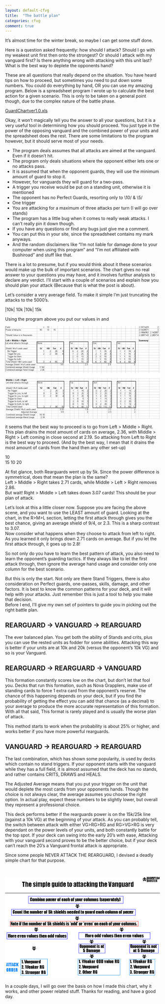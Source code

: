 ```yaml
---
layout: default-cfvg
title:  "The battle plan"
categories: cfvg
comment: true
---
```


<p>It&#8217;s almost time for the winter break, so maybe I can get some stuff done.</p>

<p>Here is a question asked frequently: how should I attack? Should I go with my weakest unit first then onto the strongest? Or should I attack with my vanguard first? Is there anything wrong with attacking with this unit last? What is the best way to deplete the opponents hand?</p>

<p>These are all questions that really depend on the situation. You have heard tips on how to proceed, but sometimes you need to put down some numbers. You could do everything by hand, OR you can use my amazing program. Below is a spreadsheet program I wrote up to calculate the best action for a given scenario. This is only to be taken on a general point though, due to the complex nature of the battle phase.</p><!-- more -->

[GuardChartver1.0.xls]()

<p>Okay, it won&#8217;t magically tell you the answer to all your questions, but it is a very useful tool in determining how you should proceed. You just type in the power of the opposing vanguard and the combined power of your units and the spreadsheet does the rest. There are some limitations to the program however, but it should serve most of your needs.<br /></p>

 * The program deals assumes that all attacks are aimed at the vanguard. Even if it doesn&#8217;t hit.
 * The program only deals situations where the opponent either lets one or no attacks pass.
 * It is assumed that when the opponent guards, they will use the minimum amount of guard to stop it.
 *   However, for vanguards they will guard for a two-pass.
 * A trigger you receive would be put on a standing unit, otherwise it is mentioned
 * The opponent has no Perfect Guards, resorting only to \10/ &amp; \5/
 * One trigger
 * You are attacking for a maximum of three attacks per turn (I will go over stands)
 * The program has a little bug when it comes to really weak attacks. I can&#8217;t really pin it down though.
 * If you have any questions or find any bugs just give me a comment.
 * You can put this in your site, since the spreadsheet contains my mark anyways.
 * And the random disclaimers like &#8220;I&#8217;m not liable for damage done to your computer when using this program&#8221; and &#8220;I&#8217;m not affiliated with Bushiroad&#8221; and stuff like that.


<p>There is a lot to presume, but if you would think about it these scenarios would make up the bulk of important scenarios. The chart gives no real answer to your questions you may have, and it involves furthur analysis to declare any verdict. I&#8217;ll start with a couple of scenarios and explain how you should plan your attack (Because that is what the post is about).</p>
<p>Let&#8217;s consider a very average field. To make it simple I&#8217;m just truncating the attacks to the 5000&#8217;s.<br /></p>

|10k|
10k |10k| 15k

<p>Using the program above you put our values in and</p>


![Preview of guard program](/cfvg/image/guardpreview.jpg)


<p>it seems that the best way to proceed is to go from Left &gt; Middle &gt; Right. This plan drains the most amount of cards on average, 2.36, with Middle &gt; Right &gt; Left coming in close second at 2.19. So attacking from Left to Right is the best way to proceed. (And by the best way, I mean that it drains the most amount of cards from the hand then any other set-up)</p>
<p>      10 <br />
15 10 20</p>
<p>At fist glance, both Rearguards went up by 5k. Since the power difference is symmetrical, does that mean the plan is the same?<br />
Left &gt; Middle &gt; Right takes 2.71 cards, while Middle &gt; Left &gt; Right removes 2.86.<br />
But wait! Right &gt; Middle &gt; Left takes down 3.07 cards! This should be your plan of attack.</p>
<p>Let&#8217;s look at this a little closer now. Suppose you are facing the above scene, and you want to use the LEAST amount of guard. Looking at the chart, in the R&gt;M&gt;L section, letting the first attack through gives you the best chance, giving an average shield of 9/4, or 2.3. This is a sharp contrast to 3.07.<br />
Now consider what happens when they choose to attack from left to right. As you learned it only brings down 2.71 cards on average. But if you let the first attack through, it goes up to 2.8!</p>
<p>So not only do you have to learn the best pattern of attack, you also need to learn the opponent&#8217;s guarding tactics. If they always like to let the first attack through, then ignore the average hand usage and consider only one column for the best scenario.</p>
<p>But this is only the start. Not only are there Stand Triggers, there is also consideration on Perfect guards, one-passes, skills, damage, and other factors. It is best to know the common patterns for your deck, and it will help with your attacks. Just remember this is just a tool to help you make that decision.<br />
Before I end, I&#8217;ll give my own set of pointers to guide you in picking out the right battle plan.</p>
<h2>REARGUARD -&gt; VANGUARD -&gt; REARGUARD</h2>
<p>The ever balanced plan. You get both the ability of Stands and crits, plus you can use the rested units as fodder for some abilities. Attacking this way is better if your units are at 10k and 20k (versus the opponent&#8217;s 10k VG) and so is your Vanguard.</p>
<h2>REARGUARD -&gt; REARGUARD -&gt; VANGUARD</h2>
<p>This formation constantly scores low on the chart, but don&#8217;t let that fool you. Decks that run this formation, such as Nova Grapplers, make use of standing cards to force 1 extra card from the opponent&#8217;s reserve. The chance of this happening depends on your deck, but if you find the probability of getting the effect you can add that chance (as a decimal) to your average to produce the more accurate representation of this formation. With all that said, This format is rarely played and is usually the worse plan of attack.</p>
<p>This method starts to work when the probability is about 25% or higher, and works better if you have more powerful rearguards.</p>
<h2>VANGUARD -&gt; REARGUARD -&gt; REARGUARD</h2>
<p>The last combination, which has shown some popularity, is used by decks which contain no stand triggers. If your opponent starts with the vanguard while they has a full field, it is almost assumed that the deck has no stands, and rather contains CRITS, DRAWS and HEALS.</p>
<p>The Adjusted Average means that you put your trigger on the unit that would deplete the most cards from your opponents hands. Though the choice is not always clear, the average assumes you choose the right option. In actual play, expect these numbers to be slightly lower, but overall they represent a professional choice.</p>
<p>This deck performs better if the rearguards power is on the 15k/25k line (against a 10k VG) at the beginning of your attack. As you can probably tell, the switch between attack with either VG&gt;RG&gt;RG and RG&gt;VG&gt;RG is very dependant on the power levels of your units, and both constantly battle for the top spot. If your deck can swing into the early 20&#8217;s with ease, Attacking with your vanguard second proves to be the better choice, but if your deck can&#8217;t reach the 20&#8217;s a Vanguard frontal attack is appropriate.</p>
<p>Since some people NEVER ATTACK THE REARGUARD, I devised a deadly simple chart for that purpose.</p>
<p>&nbsp;</p>


![The Simple Guide To Attacking The Vanguard](/cfvg/image/simpleattack.png)


<p>In a couple days, I will go over the basis on how I made this chart, why it works, and other power related stuff. Thanks for reading, and have a good day.<i class="fa fa-stop"></i></p>
